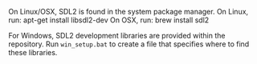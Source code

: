 On Linux/OSX, SDL2 is found in the system package manager.
On Linux, run: apt-get install libsdl2-dev
On OSX, run: brew install sdl2

For Windows, SDL2 development libraries are provided within the repository.
Run `win_setup.bat` to create a file that specifies where to find these libraries.
